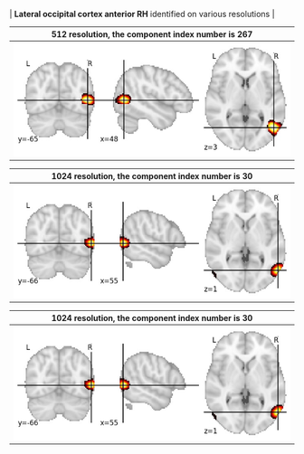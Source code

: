 


| **Lateral occipital cortex anterior RH** identified on various resolutions |

| 512 resolution, the component index number is 267|  
|:---:|  
| ![Component 512](../512/final/267.jpg "From component 512: Lateral occipital cortex anterior RH") |

| 1024 resolution, the component index number is 30|  
|:---:|  
| ![Component 1024](../1024/final/30.jpg "From component 1024: Lateral occipital cortex anterior RH") |

| 1024 resolution, the component index number is 30|  
|:---:|  
| ![Component 1024](../1024/final/30.jpg "From component 1024: Lateral occipital cortex anterior RH") |